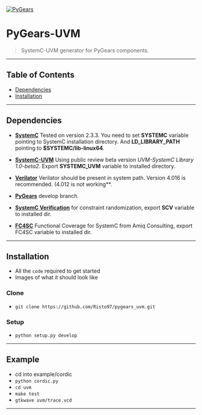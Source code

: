 <a href="https://www.pygears.org/"><img src="https://www.pygears.org/_static/logo.png" title="FVCproductions" alt="PyGears"></a>

# PyGears-UVM

> SystemC-UVM generator for PyGears components.

---

## Table of Contents

- [Dependencies](#dependencies)
- [Installation](#installation)

---


## Dependencies

- <a href="https://www.accellera.org/downloads/standards/systemc" target="_blank">**SystemC**</a> Tested on version 2.3.3. You need to set **SYSTEMC** variable pointing to SystemC installation directory.
  And **LD\_LIBRARY\_PATH** pointing to **$SYSTEMC/lib-linux64**.

- <a href="https://www.accellera.org/downloads/drafts-review" target="_blank">**SystemC-UVM**</a> Using public review beta version *UVM-SystemC Library 1.0-beta2*. Export **SYSTEMC\_UVM** variable to installed directory.

- <a href="https://www.veripool.org/" target="_blank">**Verilator**</a> Verilator should be present in system path. Version 4.016 is recommended. (4.012 is not working**.

- <a href="https://github.com/bogdanvuk/pygears/tree/develop" target="_blank">**PyGears**</a> develop branch.

- <a href="https://www.accellera.org/downloads/standards/systemc" target="_blank">**SystemC Verification**</a> for constraint randomization, export **SCV** variable to installed dir.

- <a href="https://github.com/amiq-consulting/fc4sc" target="_blank">**FC4SC**</a> Functional Coverage for SystemC from Amiq Consulting, export FC4SC variable to installed dir.

---

## Installation

- All the `code` required to get started
- Images of what it should look like

### Clone

- `git clone https://github.com/Risto97/pygears_uvm.git`

### Setup

- `python setup.py develop`

---

## Example

- cd into example/cordic
- `python cordic.py`
- `cd uvm`
- `make test`
- `gtkwave uvm/trace.vcd`

---
